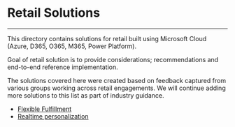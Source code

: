 # Retail Solutions

---
This directory contains solutions for retail built using Microsoft Cloud (Azure, D365, O365, M365, Power Platform).

Goal of retail solution is to provide considerations; recommendations and end-to-end reference implementation.

The solutions covered here were created based on feedback captured from various groups working across retail engagements. We will continue adding more solutions to this list as part of industry guidance.

- [Flexible Fulfillment](./flexibleFulfillment/README.md)
- [Realtime personalization](./realtimePersonalization/README.md)